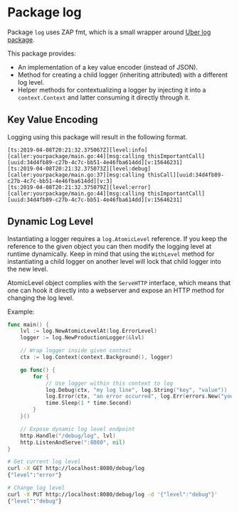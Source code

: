 # Package log

Package `log` uses ZAP fmt, which is a small wrapper around [Uber log package](https://godoc.org/go.uber.org/zap).

This package provides:

- An implementation of a key value encoder (instead of JSON).
- Method for creating a child logger (inheriting attributed) with a different log level.
- Helper methods for contextualizing a logger by injecting it into a `context.Context` and latter consuming it directly through it.

## Key Value Encoding

Logging using this package will result in the following format.

```log
[ts:2019-04-08T20:21:32.375067Z][level:info][caller:yourpackage/main.go:44][msg:calling thisImportantCall][uuid:34d4fb89-c27b-4c7c-bb51-4e46fba614dd][v:15646231]
[ts:2019-04-08T20:21:32.375073Z][level:debug][caller:yourpackage/main.go:37][msg:calling thisCall][uuid:34d4fb89-c27b-4c7c-bb51-4e46fba614dd][v:3]
[ts:2019-04-08T20:21:32.375079Z][level:error][caller:yourpackage/main.go:44][msg:calling thisImportantCall][uuid:34d4fb89-c27b-4c7c-bb51-4e46fba614dd][v:15646231]
```

## Dynamic Log Level

Instantiating a logger requires a `log.AtomicLevel` reference. If you keep the reference to the given object you can then modify the logging level at runtime dynamically. Keep in mind that using the `WithLevel` method for instantiating a child logger on another level will lock that child logger into the new level.

AtomicLevel object complies with the `ServeHTTP` interface, which means that one can hook it directly into a webserver and expose an HTTP method for changing the log level.

Example:

```go
func main() {
    lvl := log.NewAtomicLevelAt(log.ErrorLevel)
    logger := log.NewProductionLogger(&lvl)

    // Wrap logger inside given context
    ctx := log.Context(context.Background(), logger)

    go func() {
        for {
            // Use logger within this context to log
            log.Debug(ctx, "my log line", log.String("key", "value"))
            log.Error(ctx, "an error occurred", log.Err(errors.New("your error here")))
            time.Sleep(1 * time.Second)
        }
    }()

    // Expose dynamic log level endpoint
    http.Handle("/debug/log", lvl)
    http.ListenAndServe(":8080", nil)
}
```

```bash
# Get current log level
curl -X GET http://localhost:8080/debug/log
{"level":"error"}

# Change log level
curl -X PUT http://localhost:8080/debug/log -d '{"level":"debug"}'
{"level":"debug"}
```
